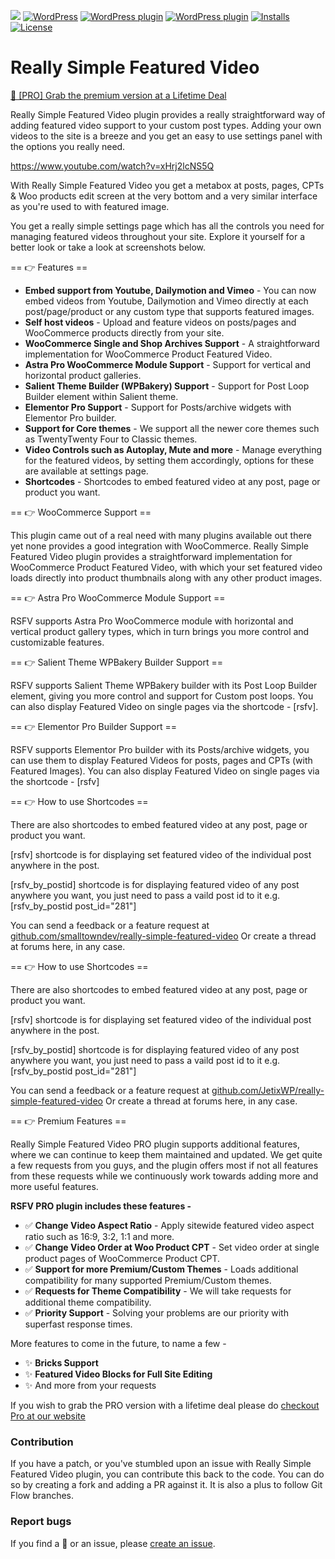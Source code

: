 
![](https://img.shields.io/wordpress/plugin/wp-version/really-simple-featured-video)
[![WordPress](https://img.shields.io/wordpress/v/really-simple-featured-video.svg?style=flat)]()
[![WordPress plugin](https://img.shields.io/wordpress/plugin/v/really-simple-featured-video.svg?style=flat)](https://wordpress.org/plugins/really-simple-featured-video/)
[![WordPress plugin](https://img.shields.io/wordpress/plugin/dt/really-simple-featured-video.svg?style=flat)](https://wordpress.org/plugins/really-simple-featured-video/) [![Installs](https://img.shields.io/wordpress/plugin/installs/really-simple-featured-video.svg)](https://wordpress.org/plugins/really-simple-featured-video/) [![License](https://img.shields.io/badge/license-GPL--2.0%2B-red.svg)](https://github.com/lushkant/really-simple-featured-video/blob/master/license.txt)

Really Simple Featured Video
===

[🚀 [PRO] Grab the premium version at a Lifetime Deal](https://jetixwp.com/plugins/really-simple-featured-video/?utm_source=wporg&utm_medium=referral&utm_campaign=readme)

Really Simple Featured Video plugin provides a really straightforward way of adding featured video support to your custom post types. Adding your own videos to the site is a breeze and you get an easy to use settings panel with the options you really need.

https://www.youtube.com/watch?v=xHrj2lcNS5Q

With Really Simple Featured Video you get a metabox at posts, pages, CPTs & Woo products edit screen at the very bottom and a very similar interface as you're used to with featured image.

You get a really simple settings page which has all the controls you need for managing featured videos throughout your site. Explore it yourself for a better look or take a look at screenshots below.


== 👉️ Features ==

* **Embed support from Youtube, Dailymotion and Vimeo** - You can now embed videos from Youtube, Dailymotion and Vimeo directly at each post/page/product or any custom type that supports featured images.
* **Self host videos** - Upload and feature videos on posts/pages and WooCommerce products directly from your site.
* **WooCommerce Single and Shop Archives Support** - A straightforward implementation for WooCommerce Product Featured Video.
* **Astra Pro WooCommerce Module Support** - Support for vertical and horizontal product galleries.
* **Salient Theme Builder (WPBakery) Support** - Support for Post Loop Builder element within Salient theme.
* **Elementor Pro Support** - Support for Posts/archive widgets with Elementor Pro builder.
* **Support for Core themes** - We support all the newer core themes such as TwentyTwenty Four to Classic themes.
* **Video Controls such as Autoplay, Mute and more** - Manage everything for the featured videos, by setting them accordingly, options for these are available at settings page.
* **Shortcodes** - Shortcodes to embed featured video at any post, page or product you want.


== 👉️ WooCommerce Support ==

This plugin came out of a real need with many plugins available out there yet none provides a good integration with WooCommerce.
Really Simple Featured Video plugin provides a straightforward implementation for WooCommerce Product Featured Video, with which your set featured video loads directly into product thumbnails along with any other product images.

== 👉️ Astra Pro WooCommerce Module Support ==

RSFV supports Astra Pro WooCommerce module with horizontal and vertical product gallery types, which in turn brings you more control and customizable features.

== 👉️ Salient Theme WPBakery Builder Support ==

RSFV supports Salient Theme WPBakery builder with its Post Loop Builder element, giving you more control and support for Custom post loops. You can also display Featured Video on single pages via the shortcode - [rsfv].

== 👉️ Elementor Pro Builder Support ==

RSFV supports Elementor Pro builder with its Posts/archive widgets, you can use them to display Featured Videos for posts, pages and CPTs (with Featured Images). You can also display Featured Video on single pages via the shortcode - [rsfv]

== 👉️ How to use Shortcodes ==

There are also shortcodes to embed featured video at any post, page or product you want.

[rsfv] shortcode is for displaying set featured video of the individual post anywhere in the post.

[rsfv_by_postid] shortcode is for displaying featured video of any post anywhere you want, you just need to pass a vaild post id to it e.g. [rsfv_by_postid post_id="281"]

You can send a feedback or a feature request at [github.com/smalltowndev/really-simple-featured-video](https://github.com/smalltowndev/really-simple-featured-video) Or create a thread at forums here, in any case.

== 👉️ How to use Shortcodes ==

There are also shortcodes to embed featured video at any post, page or product you want.

[rsfv] shortcode is for displaying set featured video of the individual post anywhere in the post.

[rsfv_by_postid] shortcode is for displaying featured video of any post anywhere you want, you just need to pass a vaild post id to it e.g. [rsfv_by_postid post_id="281"]

You can send a feedback or a feature request at [github.com/JetixWP/really-simple-featured-video](https://github.com/JetixWP/really-simple-featured-video) Or create a thread at forums here, in any case.

== 👉️ Premium Features ==

Really Simple Featured Video PRO plugin supports additional features, where we can continue to keep them maintained and updated.
We get quite a few requests from you guys, and the plugin offers most if not all features from these requests while we continuously work towards adding more and more useful features.

<strong>RSFV PRO plugin includes these features -</strong>

* ✅ **Change Video Aspect Ratio** - Apply sitewide featured video aspect ratio such as 16:9, 3:2, 1:1 and more.
* ✅ **Change Video Order at Woo Product CPT** - Set video order at single product pages of WooCommerce Product CPT.
* ✅ **Support for more Premium/Custom Themes** - Loads additional compatibility for many supported Premium/Custom themes.
* ✅ **Requests for Theme Compatibility** - We will take requests for additional theme compatibility.
* ✅ **Priority Support** - Solving your problems are our priority with superfast response times.

More features to come in the future, to name a few -

* ✨ **Bricks Support**
* ✨ **Featured Video Blocks for Full Site Editing**
* ✨ And more from your requests

If you wish to grab the PRO version with a lifetime deal please do [checkout Pro at our website](https://jetixwp.com/plugins/really-simple-featured-video/?utm_source=wporg&utm_medium=referral&utm_campaign=readme)

### Contribution
If you have a patch, or you've stumbled upon an issue with Really Simple Featured Video plugin, you can contribute this back to the code. You can do so by creating a fork and adding a PR against it.
It is also a plus to follow Git Flow branches.

### Report bugs
If you find a 🐞 or an issue, please [create an issue](https://github.com/JetixWP/really-simple-featured-video/issues/new).
